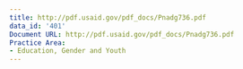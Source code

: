 ```yaml
---
title: http://pdf.usaid.gov/pdf_docs/Pnadg736.pdf
data_id: '401'
Document URL: http://pdf.usaid.gov/pdf_docs/Pnadg736.pdf
Practice Area:
- Education, Gender and Youth
---
```


